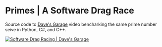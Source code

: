 # Primes | A Software Drag Race

Source code to [Dave's Garage](https://www.youtube.com/c/DavesGarage/featured) video bencharking
the same prime number seive in Python, C#, and C++.

[![Software Drag Racing | Dave's Garage](https://img.youtube.com/vi/D3h62rgewZM/0.jpg)](https://www.youtu.be/D3h62rgewZM)
